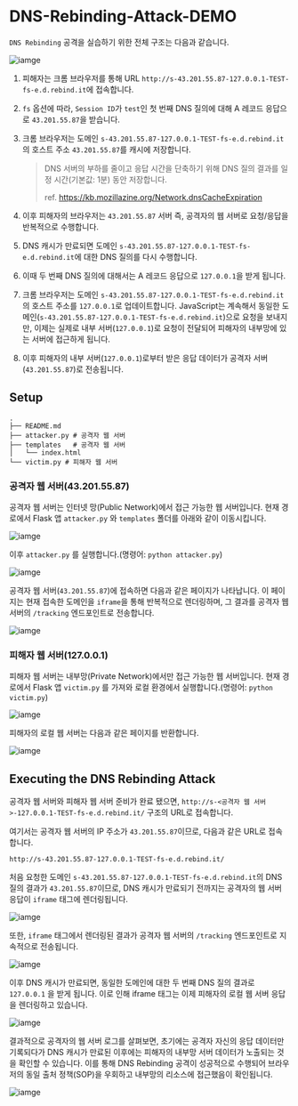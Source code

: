 # DNS-Rebinding-Attack-DEMO

`DNS Rebinding` 공격을 실습하기 위한 전체 구조는 다음과 같습니다.

![iamge](images/image-001.png)

1. 피해자는 크롬 브라우저를 통해 URL `http://s-43.201.55.87-127.0.0.1-TEST-fs-e.d.rebind.it`에 접속합니다.
2. `fs` 옵션에 따라, `Session ID`가 `test`인 첫 번째 DNS 질의에 대해 A 레코드 응답으로 `43.201.55.87`을 받습니다.
3. 크롬 브라우저는 도메인 `s-43.201.55.87-127.0.0.1-TEST-fs-e.d.rebind.it`의 호스트 주소 `43.201.55.87`를 캐시에 저장합니다.
    
    > DNS 서버의 부하를 줄이고 응답 시간을 단축하기 위해 DNS 질의 결과를 일정 시간(기본값: 1분) 동안 저장합니다.
    > 
    > 
    > ref. https://kb.mozillazine.org/Network.dnsCacheExpiration
    > 
4. 이후 피해자의 브라우저는 `43.201.55.87` 서버 즉, 공격자의 웹 서버로 요청/응답을 반복적으로 수행합니다.
5. DNS 캐시가 만료되면 도메인 `s-43.201.55.87-127.0.0.1-TEST-fs-e.d.rebind.it`에 대한 DNS 질의를 다시 수행합니다.
6. 이때 두 번째 DNS 질의에 대해서는 A 레코드 응답으로 `127.0.0.1`을 받게 됩니다.
7. 크롬 브라우저는 도메인 `s-43.201.55.87-127.0.0.1-TEST-fs-e.d.rebind.it`의 호스트 주소를 `127.0.0.1`로 업데이트합니다. JavaScript는 계속해서 동일한 도메인(`s-43.201.55.87-127.0.0.1-TEST-fs-e.d.rebind.it`)으로 요청을 보내지만, 이제는 실제로 내부 서버(`127.0.0.1`)로 요청이 전달되어 피해자의 내부망에 있는 서버에 접근하게 됩니다.
8. 이후 피해자의 내부 서버(`127.0.0.1`)로부터 받은 응답 데이터가 공격자 서버(`43.201.55.87`)로 전송됩니다.

## Setup

```
.
├── README.md
├── attacker.py # 공격자 웹 서버
├── templates   # 공격자 웹 서버
│   └── index.html
└── victim.py # 피해자 웹 서버
```

### 공격자 웹 서버(43.201.55.87)

공격자 웹 서버는 인터넷 망(Public Network)에서 접근 가능한 웹 서버입니다. 현재 경로에서 Flask 앱 `attacker.py` 와 `templates` 폴더를 아래와 같이 이동시킵니다.

![iamge](images/image-002.png)

이후 `attacker.py` 를 실행합니다.(명령어: `python attacker.py`)

![iamge](images/image-003.png)

공격자 웹 서버(`43.201.55.87`)에 접속하면 다음과 같은 페이지가 나타납니다. 이 페이지는 현재 접속한 도메인을 `iframe`을 통해 반복적으로 렌더링하며, 그 결과를 공격자 웹 서버의 `/tracking` 엔드포인트로 전송합니다.

![iamge](images/image-004.png)

### 피해자 웹 서버(127.0.0.1)

피해자 웹 서버는 내부망(Private Network)에서만 접근 가능한 웹 서버입니다. 현재 경로에서 Flask 앱 `victim.py` 를 가져와 로컬 환경에서 실행합니다.(명령어: `python victim.py`)

![iamge](images/image-005.png)

피해자의 로컬 웹 서버는 다음과 같은 페이지를 반환합니다.

![iamge](images/image-006.png)

## Executing the DNS Rebinding Attack

공격자 웹 서버와 피해자 웹 서버 준비가 완료 됐으면, `http://s-<공격자 웹 서버>-127.0.0.1-TEST-fs-e.d.rebind.it/` 구조의 URL로 접속합니다.

여기서는 공격자 웹 서버의 IP 주소가 `43.201.55.87`이므로, 다음과 같은 URL로 접속합니다.

```
http://s-43.201.55.87-127.0.0.1-TEST-fs-e.d.rebind.it/
```

처음 요청한 도메인 `s-43.201.55.87-127.0.0.1-TEST-fs-e.d.rebind.it`의 DNS 질의 결과가 `43.201.55.87`이므로, DNS 캐시가 만료되기 전까지는 공격자의 웹 서버 응답이 `iframe` 태그에 렌더링됩니다.

![iamge](images/image-007.png)

또한, `iframe` 태그에서 렌더링된 결과가 공격자 웹 서버의 `/tracking` 엔드포인트로 지속적으로 전송됩니다.

![iamge](images/image-008.png)

이후 DNS 캐시가 만료되면, 동일한 도메인에 대한 두 번째 DNS 질의 결과로 `127.0.0.1` 을 받게 됩니다. 이로 인해 iframe 태그는 이제 피해자의 로컬 웹 서버 응답을 렌더링하고 있습니다.

![iamge](images/image-009.png)

결과적으로 공격자의 웹 서버 로그를 살펴보면, 초기에는 공격자 자신의 응답 데이터만 기록되다가 DNS 캐시가 만료된 이후에는 피해자의 내부망 서버 데이터가 노출되는 것을 확인할 수 있습니다. 이를 통해 DNS Rebinding 공격이 성공적으로 수행되어 브라우저의 동일 출처 정책(SOP)을 우회하고 내부망의 리소스에 접근했음이 확인됩니다.

![iamge](images/image-010.png)